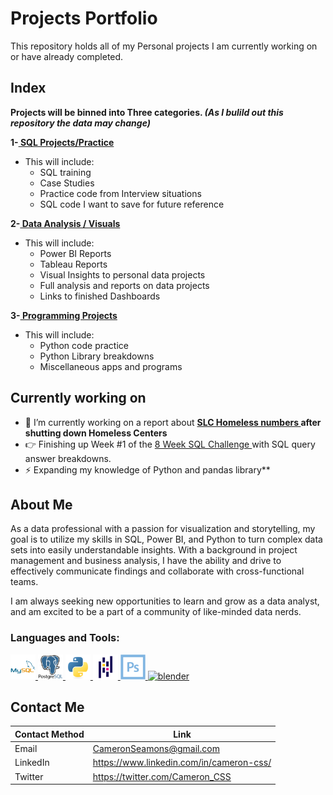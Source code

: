 # Projects Portfolio
This repository holds all of my Personal projects I am currently working on or have already completed.

## Index

**Projects will be binned into Three categories. _(As I bulild out this repository the data may change)_**

**1-<a href="https://github.com/CameronCSS/PersonalProjects/tree/main/SQL%20Projects" target="new"> SQL Projects/Practice</a>**
  - This will include:
    - SQL training
    - Case Studies
    - Practice code from Interview situations
    - SQL code I want to save for future reference
    
**2-<a href="https://github.com/CameronCSS/PersonalProjects/tree/main/Data%20Analysis" target="new"> Data Analysis / Visuals</a>**
  - This will include:
    - Power BI Reports
    - Tableau Reports
    - Visual Insights to personal data projects
    - Full analysis and reports on data projects
    - Links to finished Dashboards
    
**3-<a href="https://github.com/CameronCSS/PersonalProjects/tree/main/Programming%20Projects" target="new"> Programming Projects</a>**
  - This will include:
    - Python code practice
    - Python Library breakdowns
    - Miscellaneous apps and programs
    
    
## Currently working on

- 📝 I’m currently working on a report about <a href = "https://github.com/CameronCSS/PersonalProjects/tree/main/Data%20Analysis/SLC%20Homless%20Data"> **SLC Homeless numbers </a> after shutting down Homeless Centers**
- 👉 Finishing up Week #1 of the <a href ="https://github.com/CameronCSS/PersonalProjects/tree/main/SQL%20Projects/8%20Week%20SQL%20Challenge%20%23%201"> 8 Week SQL Challenge </a> with SQL query answer breakdowns.
- ⚡ Expanding my knowledge of Python and pandas library**
  
    
## About Me

As a data professional with a passion for visualization and storytelling, 
my goal is to utilize my skills in SQL, Power BI, and Python to turn complex data sets into easily understandable insights.
With a background in project management and business analysis, I have the ability and drive to effectively communicate findings and collaborate with cross-functional teams. 

I am always seeking new opportunities to learn and grow as a data analyst, and am excited to be a part of a community of like-minded data nerds.

<h3 align="left">Languages and Tools:</h3>
<p align="left"> <a href="https://www.mysql.com/" target="_blank" rel="noreferrer"> <img src="https://raw.githubusercontent.com/devicons/devicon/master/icons/mysql/mysql-original-wordmark.svg" alt="mysql" width="40" height="40"/> </a> <a href="https://www.postgresql.org" target="_blank" rel="noreferrer"> <img src="https://raw.githubusercontent.com/devicons/devicon/master/icons/postgresql/postgresql-original-wordmark.svg" alt="postgresql" width="40" height="40"/> </a> <a href="https://www.python.org" target="_blank" rel="noreferrer"> <img src="https://raw.githubusercontent.com/devicons/devicon/master/icons/python/python-original.svg" alt="python" width="40" height="40"/> </a> <a href="https://pandas.pydata.org/" target="_blank" rel="noreferrer"> <img src="https://raw.githubusercontent.com/devicons/devicon/2ae2a900d2f041da66e950e4d48052658d850630/icons/pandas/pandas-original.svg" alt="pandas" width="40" height="40"/> </a> <a href="https://www.photoshop.com/en" target="_blank" rel="noreferrer"> <img src="https://raw.githubusercontent.com/devicons/devicon/master/icons/photoshop/photoshop-line.svg" alt="photoshop" width="40" height="40"/> </a> <a href="https://www.blender.org/" target="_blank" rel="noreferrer"> <img src="https://download.blender.org/branding/community/blender_community_badge_white.svg" alt="blender" width="40" height="40"/> </a> </p>

## Contact Me

| Contact Method | Link |
| --- | --- |
| Email | CameronSeamons@gmail.com |
| LinkedIn | https://www.linkedin.com/in/cameron-css/|
| Twitter | https://twitter.com/Cameron_CSS |

  
